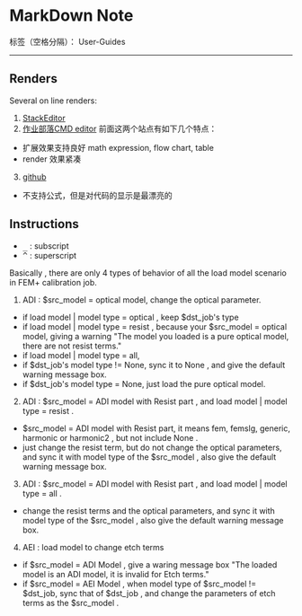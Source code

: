 # MarkDown Note

标签（空格分隔）： User-Guides

---

## Renders
Several on line renders:

1. [StackEditor](https://stackedit.io/editor)
2. [作业部落CMD editor](https://www.zybuluo.com/mdeditor)
前面这两个站点有如下几个特点：
  - 扩展效果支持良好 math expression, flow chart, table
  - render 效果紧凑
3. [github](https://www.zybuluo.com/mdeditor)
  - 不支持公式，但是对代码的显示是最漂亮的


## Instructions

- <kbd>_</kbd> : subscript
- <kbd>^</kbd> : superscript

Basically , there are only 4 types of behavior of all the load model scenario in FEM+ calibration job.

1. ADI : $src_model = optical model, change the optical parameter.
 
 - if load model | model type = optical , keep $dst_job's type
 - if load model | model type = resist , because your $src_model = optical model,  giving a warning "The model you loaded is a pure optical model, there are not resist terms."
 - if load model | model type = all, 
  - if  $dst_job's model type != None, sync it to None , and give the default warning message box.
  - if  $dst_job's model type = None, just load the pure optical model.

2. ADI : $src_model = ADI model with Resist part , and load model | model type = resist .

- $src_model = ADI model with Resist part, it means fem, femslg, generic, harmonic or harmonic2 , but not include None .
- just change the resist term, but do not change the optical parameters,  and sync  it with model type of the $src_model , also give the default warning message box.


3. ADI : $src_model = ADI model with Resist part , and load model | model type = all .

- change the resist terms and the optical parameters,  and sync  it with model type of the $src_model , also give the default warning message box.

4. AEI : load model to change etch terms

- if $src_model = ADI Model , give a waring message box "The loaded model is an ADI model, it is invalid for Etch terms."
- if $src\_model = AEI Model , when model type of $src\_model != $dst\_job, sync that of $dst\_job , and change the parameters of etch terms as the $src\_model .
